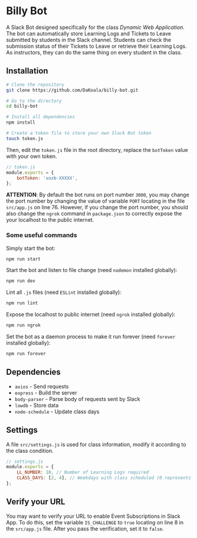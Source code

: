 # Billy Bot
A Slack Bot designed specifically for the class *Dynamic Web Application*. The bot can automatically store Learning Logs and Tickets to Leave submitted by students in the Slack channel. Students can check the submission status of their Tickets to Leave or retrieve their Learning Logs. As instructors, they can do the same thing on every student in the class.

## Installation
```bash
# Clone the repository
git clone https://github.com/DaKoala/billy-bot.git

# Go to the directory
cd billy-bot

# Install all dependencies
npm install

# Create a token file to store your own Slack Bot token
touch token.js
```

Then, edit the `token.js` file in the root directory, replace the `botToken` value with your own token.

```js
// token.js
module.exports = {
    botToken: 'xoxb-XXXXX',
};
```

**ATTENTION**: By default the bot runs on port number `3000`, you may change the port number by changing the value of variable `PORT` locating in the file `src/app.js` on line 76. However, if you change the port number, you should also change the `ngrok` command in `package.json` to correctly expose the your localhost to the public internet.

### Some useful commands
Simply start the bot:
```bash
npm run start
```

Start the bot and listen to file change (need `nodemon` installed globally):
```bash
npm run dev
```

Lint all `.js` files (need `ESLint` installed globally):
```bash
npm run lint
```

Expose the localhost to public internet (need `ngrok` installed globally):
```bash
npm run ngrok
```

Set the bot as a daemon process to make it run forever (need `forever` installed globally):
```bash
npm run forever
```

## Dependencies
* `axios` - Send requests
* `express` - Build the server
* `body-parser` - Parse body of requests sent by Slack
* `lowdb` - Store data
* `node-schedule` - Update class days

## Settings
A file `src/settings.js` is used for class information, modify it according to the class condition.

```js
// settings.js
module.exports = {
    LL_NUMBER: 10, // Number of Learning Logs required
    CLASS_DAYS: [2, 4], // Weekdays with class scheduled (0 represents Sunday)
};
```

## Verify your URL
You may want to verify your URL to enable Event Subscriptions in Slack App. To do this, set the variable `IS_CHALLENGE` to `true` locating on line 8 in the `src/app.js` file. After you pass the verification, set it to `false`.
